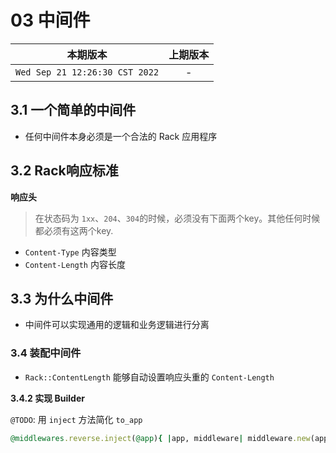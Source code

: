 # 03 中间件

|本期版本| 上期版本
|:---:|:---:
`Wed Sep 21 12:26:30 CST 2022` | -



## 3.1 一个简单的中间件

* 任何中间件本身必须是一个合法的 Rack 应用程序

## 3.2 Rack响应标准


**响应头**

> 在状态码为 `1xx`、`204`、`304`的时候，必须没有下面两个key。其他任何时候都必须有这两个key.

* `Content-Type` 内容类型
* `Content-Length` 内容长度

## 3.3 为什么中间件

* 中间件可以实现通用的逻辑和业务逻辑进行分离

### 3.4 装配中间件

* `Rack::ContentLength` 能够自动设置响应头重的 `Content-Length`


**3.4.2 实现 Builder**

`@TODO`:  用 `inject` 方法简化  `to_app` 

```ruby
@middlewares.reverse.inject(@app){ |app, middleware| middleware.new(app) }